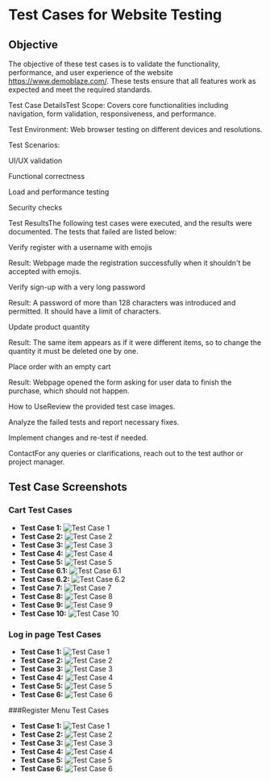 ﻿# Test Cases for Website Testing
## Objective
The objective of these test cases is to validate the functionality, performance, and user experience of the website https://www.demoblaze.com/. These tests ensure that all features work as expected and meet the required standards.

Test Case DetailsTest Scope: Covers core functionalities including navigation, form validation, responsiveness, and performance.

Test Environment: Web browser testing on different devices and resolutions.

Test Scenarios:

UI/UX validation

Functional correctness

Load and performance testing

Security checks

Test ResultsThe following test cases were executed, and the results were documented. The tests that failed are listed below:

Verify register with a username with emojis

Result: Webpage made the registration successfully when it shouldn't be accepted with emojis.

Verify sign-up with a very long password

Result: A password of more than 128 characters was introduced and permitted. It should have a limit of characters.

Update product quantity

Result: The same item appears as if it were different items, so to change the quantity it must be deleted one by one.

Place order with an empty cart

Result: Webpage opened the form asking for user data to finish the purchase, which should not happen.

How to UseReview the provided test case images.

Analyze the failed tests and report necessary fixes.

Implement changes and re-test if needed.

ContactFor any queries or clarifications, reach out to the test author or project manager.

## Test Case Screenshots

### Cart Test Cases

- **Test Case 1:** ![Test Case 1](https://github.com/ceruz99/demoBlazeTests/blob/main/screenshots/CartTestCases/TestCase1.JPG)  
- **Test Case 2:** ![Test Case 2](https://github.com/ceruz99/demoBlazeTests/blob/main/screenshots/CartTestCases/TestCase2.JPG)  
- **Test Case 3:** ![Test Case 3](https://github.com/ceruz99/demoBlazeTests/blob/main/screenshots/CartTestCases/TestCase3.JPG)  
- **Test Case 4:** ![Test Case 4](https://github.com/ceruz99/demoBlazeTests/blob/main/screenshots/CartTestCases/TestCase4.JPG)  
- **Test Case 5:** ![Test Case 5](https://github.com/ceruz99/demoBlazeTests/blob/main/screenshots/CartTestCases/TestCase5.JPG)  
- **Test Case 6.1:** ![Test Case 6.1](https://github.com/ceruz99/demoBlazeTests/blob/main/screenshots/CartTestCases/TestCase6.1.JPG)  
- **Test Case 6.2:** ![Test Case 6.2](https://github.com/ceruz99/demoBlazeTests/blob/main/screenshots/CartTestCases/TestCase6.2.JPG)  
- **Test Case 7:** ![Test Case 7](https://github.com/ceruz99/demoBlazeTests/blob/main/screenshots/CartTestCases/TestCase7.JPG)  
- **Test Case 8:** ![Test Case 8](https://github.com/ceruz99/demoBlazeTests/blob/main/screenshots/CartTestCases/TestCase8.JPG)  
- **Test Case 9:** ![Test Case 9](https://github.com/ceruz99/demoBlazeTests/blob/main/screenshots/CartTestCases/TestCase9.JPG)  
- **Test Case 10:** ![Test Case 10](https://github.com/ceruz99/demoBlazeTests/blob/main/screenshots/CartTestCases/TestCase10.JPG)  

### Log in page Test Cases

- **Test Case 1:** ![Test Case 1](https://github.com/ceruz99/demoBlazeTests/blob/main/screenshots/LogInTestCases/TestCase1.JPG)  
- **Test Case 2:** ![Test Case 2](https://github.com/ceruz99/demoBlazeTests/blob/main/screenshots/LogInTestCases/TestCase2.JPG)  
- **Test Case 3:** ![Test Case 3](https://github.com/ceruz99/demoBlazeTests/blob/main/screenshots/LogInTestCases/TestCase3.JPG)  
- **Test Case 4:** ![Test Case 4](https://github.com/ceruz99/demoBlazeTests/blob/main/screenshots/LogInTestCases/TestCase4.JPG)  
- **Test Case 5:** ![Test Case 5](https://github.com/ceruz99/demoBlazeTests/blob/main/screenshots/LogInTestCases/TestCase5.JPG)  
- **Test Case 6:** ![Test Case 6](https://github.com/ceruz99/demoBlazeTests/blob/main/screenshots/LogInTestCases/TestCase6.JPG)  

###Register Menu Test Cases
- **Test Case 1:** ![Test Case 1](https://github.com/ceruz99/demoBlazeTests/blob/main/screenshots/RegisterMenuTestCases/TestCase1.JPG)  
- **Test Case 2:** ![Test Case 2](https://github.com/ceruz99/demoBlazeTests/blob/main/screenshots/RegisterMenuTestCases/TestCase2.JPG)  
- **Test Case 3:** ![Test Case 3](https://github.com/ceruz99/demoBlazeTests/blob/main/screenshots/RegisterMenuTestCases/TestCase3.JPG)  
- **Test Case 4:** ![Test Case 4](https://github.com/ceruz99/demoBlazeTests/blob/main/screenshots/RegisterMenuTestCases/TestCase4.JPG)  
- **Test Case 5:** ![Test Case 5](https://github.com/ceruz99/demoBlazeTests/blob/main/screenshots/RegisterMenuTestCases/TestCase5.JPG)  
- **Test Case 6:** ![Test Case 6](https://github.com/ceruz99/demoBlazeTests/blob/main/screenshots/RegisterMenuTestCases/TestCase6.JPG)  





